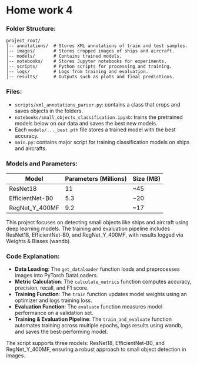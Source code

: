 # Home work 4

### Folder Structure:

```
project_root/
│-- annotations/  # Stores XML annotations of train and test samples.
│-- images/       # Stores cropped images of ships and aircraft.
│-- models/       # Contains trained models.
│-- notebooks/    # Stores Jupyter notebooks for experiments.
│-- scripts/      # Python scripts for processing and training.
│-- logs/         # Logs from training and evaluation.
│-- results/      # Outputs such as plots and final predictions.
```
### Files:

- `scripts/xml_annotations_parser.py`: contains a class that crops and saves objects in the folders.
- `notebooks/small_objects_classification.ipynb`: trains the pretrained models below on our data and saves the best new models.
- Each `models/..._best.pth` file stores a trained model with the best accuracy.
- `main.py`: contains major script for training classification models on ships and aircrafts.

### Models and Parameters:

| Model            | Parameters (Millions) | Size (MB) |
|------------------|-----------------------|-----------|
| ResNet18         | 11                    | ~45       |
| EfficientNet-B0  | 5.3                   | ~20       |
| RegNet_Y_400MF   | 9.2                   | ~17       |

This project focuses on detecting small objects like ships and aircraft using deep learning models. The training and evaluation pipeline includes ResNet18, EfficientNet-B0, and RegNet_Y_400MF, with results logged via Weights & Biases (wandb).

### Code Explanation:

- **Data Loading**: The `get_dataloader` function loads and preprocesses images into PyTorch DataLoaders.
- **Metric Calculation**: The `calculate_metrics` function computes accuracy, precision, recall, and F1 score.
- **Training Function**: The `train` function updates model weights using an optimizer and logs training loss.
- **Evaluation Function**: The `evaluate` function measures model performance on a validation set.
- **Training & Evaluation Pipeline**: The `train_and_evaluate` function automates training across multiple epochs, logs results using wandb, and saves the best-performing model.

The script supports three models: ResNet18, EfficientNet-B0, and RegNet_Y_400MF, ensuring a robust approach to small object detection in images.